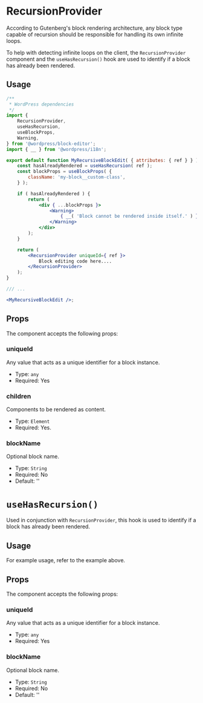 # RecursionProvider

According to Gutenberg's block rendering architecture, any block type capable of recursion should be responsible for handling its own infinite loops. 

To help with detecting infinite loops on the client, the `RecursionProvider` component and the `useHasRecursion()` hook are used to identify if a block has already been rendered. 

## Usage

```jsx
/**
 * WordPress dependencies
 */
import {
	RecursionProvider,
	useHasRecursion,
	useBlockProps,
	Warning,
} from '@wordpress/block-editor';
import { __ } from '@wordpress/i18n';

export default function MyRecursiveBlockEdit( { attributes: { ref } } ) {
	const hasAlreadyRendered = useHasRecursion( ref );
	const blockProps = useBlockProps( {
		className: 'my-block__custom-class',
	} );

	if ( hasAlreadyRendered ) {
		return (
			<div { ...blockProps }>
				<Warning>
					{ __( 'Block cannot be rendered inside itself.' ) }
				</Warning>
			</div>
		);
	}

	return (
		<RecursionProvider uniqueId={ ref }>
			Block editing code here....
		</RecursionProvider>
	);
}

/// ...

<MyRecursiveBlockEdit />;
```

## Props

The component accepts the following props:

### uniqueId

Any value that acts as a unique identifier for a block instance.

- Type: `any`
- Required: Yes

### children

Components to be rendered as content.

- Type: `Element`
- Required: Yes.

### blockName

Optional block name.

- Type: `String`
- Required: No
- Default: ''

# `useHasRecursion()`

Used in conjunction with `RecursionProvider`, this hook is used to identify if a block has already been rendered.

## Usage

For example usage, refer to the example above.

## Props

The component accepts the following props:

### uniqueId

Any value that acts as a unique identifier for a block instance.

- Type: `any`
- Required: Yes

### blockName

Optional block name.

- Type: `String`
- Required: No
- Default: ''


